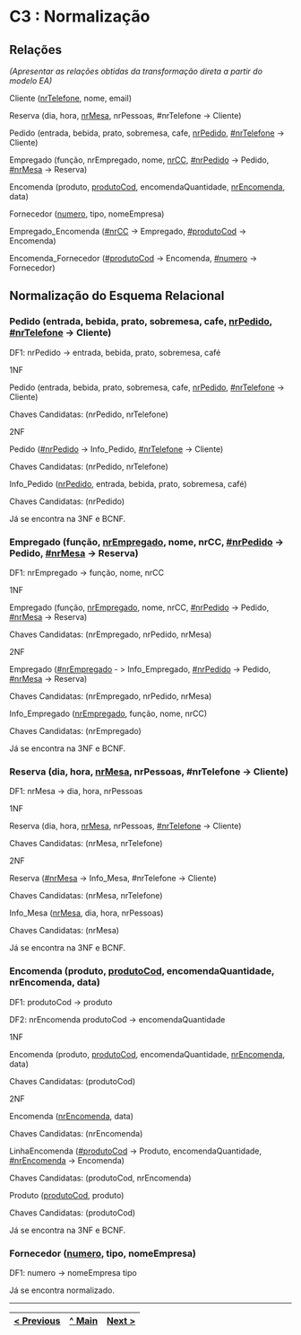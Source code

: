 # C3 : Normalização

## Relações
_(Apresentar as relações obtidas da transformação direta a partir do modelo EA)_

Cliente (<ins>nrTelefone</ins>, nome, email)

Reserva (dia, hora, <ins>nrMesa</ins>, nrPessoas, #nrTelefone -> Cliente)

Pedido (entrada, bebida, prato, sobremesa, cafe, <ins>nrPedido</ins>, <ins>#nrTelefone</ins> -> Cliente)

Empregado (função, nrEmpregado, nome, <ins>nrCC</ins>, <ins>#nrPedido</ins> -> Pedido, <ins>#nrMesa</ins> -> Reserva)

Encomenda (produto, <ins>produtoCod</ins>, encomendaQuantidade, <ins>nrEncomenda</ins>, data)

Fornecedor (<ins>numero</ins>, tipo, nomeEmpresa)

Empregado_Encomenda (<ins>#nrCC</ins> -> Empregado, <ins>#produtoCod</ins> -> Encomenda) 

Encomenda_Fornecedor (<ins>#produtoCod</ins> -> Encomenda, <ins>#numero</ins> -> Fornecedor)

  
  ## Normalização do Esquema Relacional
  
### Pedido (entrada, bebida, prato, sobremesa, cafe, <ins>nrPedido</ins>, <ins>#nrTelefone</ins> -> Cliente)
  DF1: nrPedido -> entrada, bebida, prato, sobremesa, café
  
  1NF
  
  Pedido (entrada, bebida, prato, sobremesa, cafe, <ins>nrPedido</ins>, <ins>#nrTelefone</ins> -> Cliente)
  
  Chaves Candidatas: (nrPedido, nrTelefone)
  
  2NF
  
  Pedido (<ins>#nrPedido</ins> -> Info_Pedido, <ins>#nrTelefone</ins> -> Cliente)
  
  Chaves Candidatas: (nrPedido, nrTelefone)
  
  Info_Pedido (<ins>nrPedido</ins>, entrada, bebida, prato, sobremesa, café)
  
  Chaves Candidatas: (nrPedido)
  
  Já se encontra na 3NF e BCNF.
  
  
  
### Empregado (função, <ins>nrEmpregado</ins>, nome, nrCC, <ins>#nrPedido</ins> -> Pedido, <ins>#nrMesa</ins> -> Reserva)
  DF1: nrEmpregado -> função, nome, nrCC
  
  1NF
  
  Empregado (função, <ins>nrEmpregado</ins>, nome, nrCC, <ins>#nrPedido</ins> -> Pedido, <ins>#nrMesa</ins> -> Reserva)
  
  Chaves Candidatas: (nrEmpregado, nrPedido, nrMesa)
  
  2NF
  
  Empregado (<ins>#nrEmpregado</ins> - > Info_Empregado, <ins>#nrPedido</ins> -> Pedido, <ins>#nrMesa</ins> -> Reserva)
  
  Chaves Candidatas: (nrEmpregado, nrPedido, nrMesa)
  
  Info_Empregado (<ins>nrEmpregado</ins>, função, nome, nrCC)
  
  Chaves Candidatas: (nrEmpregado)
  
  Já se encontra na 3NF e BCNF.
  
  
  
### Reserva (dia, hora, <ins>nrMesa</ins>, nrPessoas, #nrTelefone -> Cliente)
  DF1: nrMesa -> dia, hora, nrPessoas
  
  1NF
  
  Reserva (dia, hora, <ins>nrMesa</ins>, nrPessoas, <ins>#nrTelefone</ins> -> Cliente)
  
  Chaves Candidatas: (nrMesa, nrTelefone)
  
  2NF
  
  Reserva (<ins>#nrMesa</ins> -> Info_Mesa, #nrTelefone -> Cliente)
  
  Chaves Candidatas: (nrMesa, nrTelefone)
  
  Info_Mesa (<ins>nrMesa</ins>, dia, hora, nrPessoas)
  
  Chaves Candidatas: (nrMesa)
  
  Já se encontra na 3NF e BCNF.
  
  
  
### Encomenda (produto, <ins>produtoCod</ins>, encomendaQuantidade, nrEncomenda, data)
  DF1: produtoCod -> produto
  
  DF2: nrEncomenda produtoCod -> encomendaQuantidade
  
  1NF
  
  Encomenda (produto, <ins>produtoCod</ins>, encomendaQuantidade, <ins>nrEncomenda</ins>, data)
  
  Chaves Candidatas: (produtoCod)
  
  2NF
  
  Encomenda (<ins>nrEncomenda</ins>, data)
  
  Chaves Candidatas: (nrEncomenda)
  
  LinhaEncomenda (<ins>#produtoCod</ins> -> Produto, encomendaQuantidade, <ins>#nrEncomenda</ins> -> Encomenda)
  
  Chaves Candidatas: (produtoCod, nrEncomenda)
  
  Produto (<ins>produtoCod</ins>, produto)
  
  Chaves Candidatas: (produtoCod)
  
  Já se encontra na 3NF e BCNF.
  
  
  
### Fornecedor (<ins>numero</ins>, tipo, nomeEmpresa)

  DF1: numero -> nomeEmpresa tipo

  Já se encontra normalizado.
  
  ---
[< Previous](rebd02.md) | [^ Main](https://github.com/SIBD01/TrabalhoFinal) | [Next >](rebd04.md)
:--- | :---: | ---: 
  
